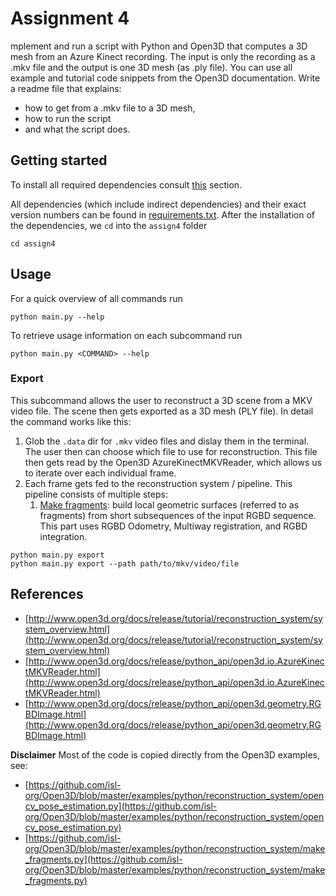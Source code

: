 # Assignment 4

mplement and run a script with Python and Open3D that computes a 3D mesh from an Azure Kinect recording. The input is
only the recording as a .mkv file and the output is one 3D mesh (as .ply file). You can use all example and tutorial
code snippets from the Open3D documentation. Write a readme file that explains:

- how to get from a .mkv file to a 3D mesh,
- how to run the script
- and what the script does.

## Getting started

To install all required dependencies consult [this](../README.md#setup) section.

All dependencies (which include indirect dependencies) and their exact version numbers can be found in
[requirements.txt](../requirements.txt). After the installation of the dependencies, we `cd` into the `assign4` folder

```shell
cd assign4
```

## Usage

For a quick overview of all commands run

```shell
python main.py --help
```

To retrieve usage information on each subcommand run

```shell
python main.py <COMMAND> --help
```

### Export

This subcommand allows the user to reconstruct a 3D scene from a MKV video file. The scene then gets exported as a 3D
mesh (PLY file). In detail the command works like this:

1. Glob the `.data` dir for `.mkv` video files and dislay them in the terminal. The user then can choose which file to
   use for reconstruction. This file then gets read by the Open3D AzureKinectMKVReader, which allows us to iterate over
   each individual frame.
2. Each frame gets fed to the reconstruction system / pipeline. This pipeline consists of multiple steps:
   1. [Make fragments](http://www.open3d.org/docs/release/tutorial/reconstruction_system/make_fragments.html#reconstruction-system-make-fragments):
      build local geometric surfaces (referred to as fragments) from short subsequences of the input RGBD sequence. This
      part uses RGBD Odometry, Multiway registration, and RGBD integration.

```shell
python main.py export
python main.py export --path path/to/mkv/video/file
```

## References

- [http://www.open3d.org/docs/release/tutorial/reconstruction_system/system_overview.html](http://www.open3d.org/docs/release/tutorial/reconstruction_system/system_overview.html)
- [http://www.open3d.org/docs/release/python_api/open3d.io.AzureKinectMKVReader.html](http://www.open3d.org/docs/release/python_api/open3d.io.AzureKinectMKVReader.html)
- [http://www.open3d.org/docs/release/python_api/open3d.geometry.RGBDImage.html](http://www.open3d.org/docs/release/python_api/open3d.geometry.RGBDImage.html)

**Disclaimer** Most of the code is copied directly from the Open3D examples, see:

- [https://github.com/isl-org/Open3D/blob/master/examples/python/reconstruction_system/opencv_pose_estimation.py](https://github.com/isl-org/Open3D/blob/master/examples/python/reconstruction_system/opencv_pose_estimation.py)
- [https://github.com/isl-org/Open3D/blob/master/examples/python/reconstruction_system/make_fragments.py](https://github.com/isl-org/Open3D/blob/master/examples/python/reconstruction_system/make_fragments.py)